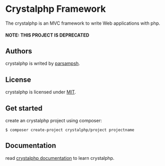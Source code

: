 # Crystalphp Framework

The crystalphp is an MVC framework to write Web applications with php.

#### NOTE: **THIS PROJECT IS DEPRECATED**


## Authors
crystalphp is writed by [parsampsh](https://github.com/parsampsh).

## License
crystalphp is licensed under [MIT](/LICENSE).

## Get started

create an crystalphp project using composer:

`$ composer create-project crystalphp/project projectname`

## Documentation
read [crystalphp documentation](https://github.com/crystalphp/docs) to learn crystalphp.
